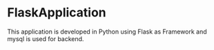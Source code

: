 # FlaskApplication

This application is developed in Python using Flask as Framework and mysql is used for backend.

